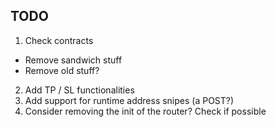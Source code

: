 ## TODO

1. Check contracts
  * Remove sandwich stuff
  * Remove old stuff?
2. Add TP / SL functionalities
3. Add support for runtime address snipes (a POST?)
4. Consider removing the init of the router? Check if possible